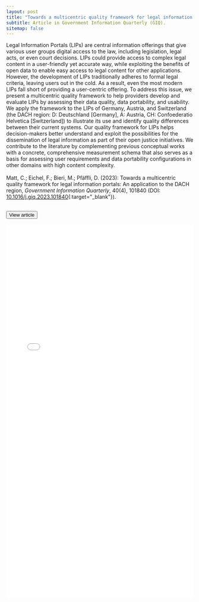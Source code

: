 ```yaml
---
layout: post
title: "Towards a multicentric quality framework for legal information portals: An application to the DACH region"
subtitle: Article in Government Information Quarterly (GIQ).
sitemap: false
---
```


Legal Information Portals (LIPs) are central information offerings that give various user groups digital access to the law, including legislation, legal acts, or even court decisions. LIPs could provide access to complex legal content in a user-friendly yet accurate way, while exploiting the benefits of open data to enable easy access to legal content for other applications. However, the development of LIPs traditionally adheres to formal legal criteria, leaving users out in the cold. As a result, even the most modern LIPs fall short of providing a user-centric offering. To address this issue, we present a multicentric quality framework to help providers develop and evaluate LIPs by assessing their data quality, data portability, and usability. We apply the framework to the LIPs of Germany, Austria, and Switzerland (the DACH region: D: Deutschland [Germany], A: Austria, CH: Confoederatio Helvetica [Switzerland]) to illustrate its use and identify quality differences between their current systems. Our quality framework for LIPs helps decision-makers better understand and exploit the possibilities for the dissemination of legal information as part of their open justice initiatives. We contribute to the literature by complementing previous conceptual works with a concrete, comprehensive measurement schema that also serves as a basis for assessing user requirements and data portability configurations in other domains with high content complexity.
<br><br>
Matt, C.; Eichel, F.; Bieri, M.; Pfäffli, D. (2023): Towards a multicentric quality framework for legal information portals: An application to the DACH region, <em>Government Information Quarterly</em>, 40(4), 101840 (DOI: [10.1016/j.giq.2023.101840<i class="bi-box-arrow-up-right link-icon"></i>](https://www.sciencedirect.com/science/article/pii/S0740624X23000400#ab0010){:target="_blank"}).
<div class="accordion accordion-flush" id="accordionGIQ">
    <div class="accordion-item">
        <h2 class="accordion-header" id="headingGIQ">
            <button class="accordion-button collapsed" type="button" data-bs-toggle="collapse" data-bs-target="#collapseGIQ" aria-expanded="true" aria-controls="collapseGIQ">
                View article
            </button>
        </h2>
        <div id="collapseGIQ" class="accordion-collapse collapse" aria-labelledby="headingGIQ" data-bs-parent="#accordionGIQ">
            <div class="accordion-body">
                <embed src="/assets/files/giq.pdf" height="1000px" width="100%" type="application/pdf">
            </div>
        </div>
    </div>
</div>